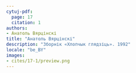 ```yaml
---
cytuj-pdf:
  page: 17
  citation: 1
authors:
- Анатоль Вярцінскі
title: "Анатоль Вярцінскі"
description: "Зборнік «Хлопчык глядзіць». 1992"
locale: "be_BY"
images:
- cites/17-1/preview.png
---
```

